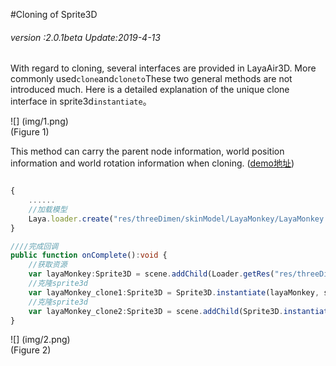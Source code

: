 #Cloning of Sprite3D

###### *version :2.0.1beta   Update:2019-4-13*

With regard to cloning, several interfaces are provided in LayaAir3D. More commonly used`clone`and`cloneto`These two general methods are not introduced much. Here is a detailed explanation of the unique clone interface in sprite3d`instantiate`。

![] (img/1.png)<br> (Figure 1)

This method can carry the parent node information, world position information and world rotation information when cloning. ([demo地址](https://layaair.ldc.layabox.com/demo2/?language=ch&category=3d&group=Sprite3D&name=Sprite3DClone))


```typescript

{
    ......
    //加载模型
    Laya.loader.create("res/threeDimen/skinModel/LayaMonkey/LayaMonkey.lh", Handler.create(this, onComplete));
}

////完成回调
public function onComplete():void {
    //获取资源
    var layaMonkey:Sprite3D = scene.addChild(Loader.getRes("res/threeDimen/skinModel/LayaMonkey/LayaMonkey.lh")) as Sprite3D;
    //克隆sprite3d
    var layaMonkey_clone1:Sprite3D = Sprite3D.instantiate(layaMonkey, scene, false, new Vector3(0.6, 0, 0));
    //克隆sprite3d
    var layaMonkey_clone2:Sprite3D = scene.addChild(Sprite3D.instantiate(layaMonkey, null, false, new Vector3( -0.6, 0, 0))) as Sprite3D;
}
```


![] (img/2.png)<br> (Figure 2)

